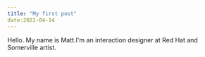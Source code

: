 ```yaml
---
title: "My first post"
date:2022-04-14
---
```



Hello. My name is Matt.I'm an interaction designer at Red Hat and  Somerville artist.
